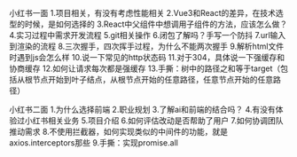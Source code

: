 小红书一面
1.项目相关，有没有考虑性能相关
2.Vue3和React的差异，在技术选型的时候，是如何选择的
3.React中父组件中想调用子组件的方法，应该怎么做？
4.实习过程中需求开发流程
5.git相关操作
6.闭包了解吗？手写一个防抖
7.url输入到渲染的流程
8.三次握手，四次挥手过程，为什么不能两次握手
9.解析html文件时遇到js会怎么样
10.说一下常见的http状态码
11.对于304，具体说一下强缓存和协商缓存
12.如何让请求每次都是强缓存
13.手撕：树中的路径之和等于target（包括从根节点开始到叶子结点，从根节点开始的任意路径，任意节点开始的任意路径）

小红书二面
1.为什么选择前端
2.职业规划
3.了解ai和前端的结合吗？
4.有没有体验过小红书相关业务
5.项目介绍
6.如何评估改动是否帮助了用户
7.如何协调团队推动需求
8.不使用拦截器，如何实现类似的中间件的功能，就是axios.interceptors那些
9.手撕：实现promise.all

